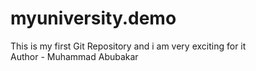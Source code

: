 # myuniversity.demo
This is my first Git Repository and i am very exciting for it
<br>
Author - Muhammad Abubakar
